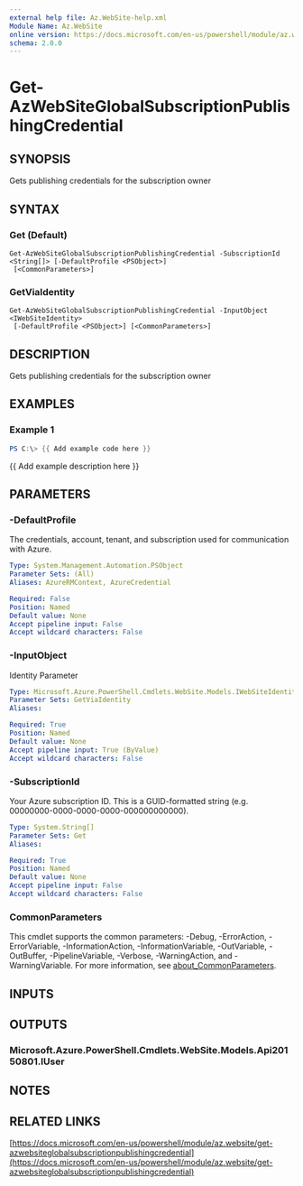 ```yaml
---
external help file: Az.WebSite-help.xml
Module Name: Az.WebSite
online version: https://docs.microsoft.com/en-us/powershell/module/az.website/get-azwebsiteglobalsubscriptionpublishingcredential
schema: 2.0.0
---
```


# Get-AzWebSiteGlobalSubscriptionPublishingCredential

## SYNOPSIS
Gets publishing credentials for the subscription owner

## SYNTAX

### Get (Default)
```
Get-AzWebSiteGlobalSubscriptionPublishingCredential -SubscriptionId <String[]> [-DefaultProfile <PSObject>]
 [<CommonParameters>]
```

### GetViaIdentity
```
Get-AzWebSiteGlobalSubscriptionPublishingCredential -InputObject <IWebSiteIdentity>
 [-DefaultProfile <PSObject>] [<CommonParameters>]
```

## DESCRIPTION
Gets publishing credentials for the subscription owner

## EXAMPLES

### Example 1
```powershell
PS C:\> {{ Add example code here }}
```

{{ Add example description here }}

## PARAMETERS

### -DefaultProfile
The credentials, account, tenant, and subscription used for communication with Azure.

```yaml
Type: System.Management.Automation.PSObject
Parameter Sets: (All)
Aliases: AzureRMContext, AzureCredential

Required: False
Position: Named
Default value: None
Accept pipeline input: False
Accept wildcard characters: False
```

### -InputObject
Identity Parameter

```yaml
Type: Microsoft.Azure.PowerShell.Cmdlets.WebSite.Models.IWebSiteIdentity
Parameter Sets: GetViaIdentity
Aliases:

Required: True
Position: Named
Default value: None
Accept pipeline input: True (ByValue)
Accept wildcard characters: False
```

### -SubscriptionId
Your Azure subscription ID.
This is a GUID-formatted string (e.g.
00000000-0000-0000-0000-000000000000).

```yaml
Type: System.String[]
Parameter Sets: Get
Aliases:

Required: True
Position: Named
Default value: None
Accept pipeline input: False
Accept wildcard characters: False
```

### CommonParameters
This cmdlet supports the common parameters: -Debug, -ErrorAction, -ErrorVariable, -InformationAction, -InformationVariable, -OutVariable, -OutBuffer, -PipelineVariable, -Verbose, -WarningAction, and -WarningVariable. For more information, see [about_CommonParameters](http://go.microsoft.com/fwlink/?LinkID=113216).

## INPUTS

## OUTPUTS

### Microsoft.Azure.PowerShell.Cmdlets.WebSite.Models.Api20150801.IUser
## NOTES

## RELATED LINKS

[https://docs.microsoft.com/en-us/powershell/module/az.website/get-azwebsiteglobalsubscriptionpublishingcredential](https://docs.microsoft.com/en-us/powershell/module/az.website/get-azwebsiteglobalsubscriptionpublishingcredential)

